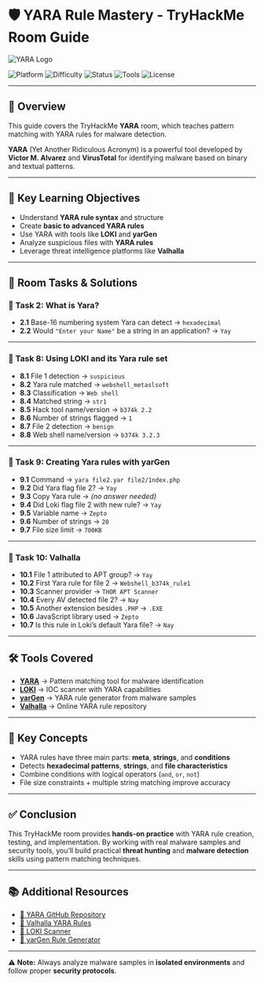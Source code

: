 # 🛡️ YARA Rule Mastery - TryHackMe Room Guide

![YARA Logo](https://github.com/user-attachments/assets/1009ff9b-a571-4a8e-8e01-54cc74d2ce6b)

![Platform](https://img.shields.io/badge/Platform-TryHackMe-blue?logo=tryhackme&logoColor=white) ![Difficulty](https://img.shields.io/badge/Difficulty-Beginner-success?style=flat&logo=hackthebox) ![Status](https://img.shields.io/badge/Status-Completed-brightgreen?style=flat) ![Tools](https://img.shields.io/badge/Tools-YARA%20%7C%20LOKI%20%7C%20yarGen%20%7C%20Valhalla-orange?style=flat&logo=virustotal) ![License](https://img.shields.io/badge/License-MIT-lightgrey?style=flat)

---

## 📖 Overview
This guide covers the TryHackMe **YARA** room, which teaches pattern matching with YARA rules for malware detection.  

**YARA** (Yet Another Ridiculous Acronym) is a powerful tool developed by **Victor M. Alvarez** and **VirusTotal** for identifying malware based on binary and textual patterns.

---

## 🎯 Key Learning Objectives
- Understand **YARA rule syntax** and structure  
- Create **basic to advanced YARA rules**  
- Use YARA with tools like **LOKI** and **yarGen**  
- Analyze suspicious files with **YARA rules**  
- Leverage threat intelligence platforms like **Valhalla**

---

## 📝 Room Tasks & Solutions

### 🔹 Task 2: What is Yara?
- **2.1** Base-16 numbering system Yara can detect → `hexadecimal`  
- **2.2** Would `"Enter your Name"` be a string in an application? → `Yay`

---

### 🔹 Task 8: Using LOKI and its Yara rule set
- **8.1** File 1 detection → `suspicious`  
- **8.2** Yara rule matched → `webshell_metaslsoft`  
- **8.3** Classification → `Web shell`  
- **8.4** Matched string → `str1`  
- **8.5** Hack tool name/version → `b374k 2.2`  
- **8.6** Number of strings flagged → `1`  
- **8.7** File 2 detection → `benign`  
- **8.8** Web shell name/version → `b374k 3.2.3`

---

### 🔹 Task 9: Creating Yara rules with yarGen
- **9.1** Command → `yara file2.yar file2/1ndex.php`  
- **9.2** Did Yara flag file 2? → `Yay`  
- **9.3** Copy Yara rule → *(no answer needed)*  
- **9.4** Did Loki flag file 2 with new rule? → `Yay`  
- **9.5** Variable name → `Zepto`  
- **9.6** Number of strings → `20`  
- **9.7** File size limit → `700KB`

---

### 🔹 Task 10: Valhalla
- **10.1** File 1 attributed to APT group? → `Yay`  
- **10.2** First Yara rule for file 2 → `Webshell_b374k_rule1`  
- **10.3** Scanner provider → `THOR APT Scanner`  
- **10.4** Every AV detected file 2? → `Nay`  
- **10.5** Another extension besides `.PHP` → `.EXE`  
- **10.6** JavaScript library used → `Zepto`  
- **10.7** Is this rule in Loki’s default Yara file? → `Nay`

---

## 🛠️ Tools Covered
- **[YARA](https://github.com/VirusTotal/yara)** → Pattern matching tool for malware identification  
- **[LOKI](https://github.com/Neo23x0/Loki)** → IOC scanner with YARA capabilities  
- **[yarGen](https://github.com/Neo23x0/yarGen)** → YARA rule generator from malware samples  
- **[Valhalla](https://valhalla.nextron-systems.com/)** → Online YARA rule repository  

---

## 📌 Key Concepts
- YARA rules have three main parts: **meta**, **strings**, and **conditions**  
- Detects **hexadecimal patterns**, **strings**, and **file characteristics**  
- Combine conditions with logical operators (`and`, `or`, `not`)  
- File size constraints + multiple string matching improve accuracy  

---

## ✅ Conclusion
This TryHackMe room provides **hands-on practice** with YARA rule creation, testing, and implementation. By working with real malware samples and security tools, you’ll build practical **threat hunting** and **malware detection** skills using pattern matching techniques.

---

## 📚 Additional Resources
- [🔗 YARA GitHub Repository](https://github.com/VirusTotal/yara)  
- [🔗 Valhalla YARA Rules](https://valhalla.nextron-systems.com/)  
- [🔗 LOKI Scanner](https://github.com/Neo23x0/Loki)  
- [🔗 yarGen Rule Generator](https://github.com/Neo23x0/yarGen)  

---

⚠️ **Note:** Always analyze malware samples in **isolated environments** and follow proper **security protocols**.  

